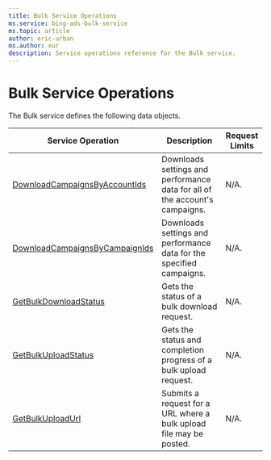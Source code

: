 ```yaml
---
title: Bulk Service Operations
ms.service: bing-ads-bulk-service
ms.topic: article
author: eric-urban
ms.author: eur
description: Service operations reference for the Bulk service.
---
```

# Bulk Service Operations
The Bulk service defines the following data objects.

|Service Operation|Description|Request Limits|
|---|---|---|
|[DownloadCampaignsByAccountIds](downloadcampaignsbyaccountids.md)|Downloads settings and performance data for all of the account's campaigns.|N/A.|
|[DownloadCampaignsByCampaignIds](downloadcampaignsbycampaignids.md)|Downloads settings and performance data for the specified campaigns.|N/A.|
|[GetBulkDownloadStatus](getbulkdownloadstatus.md)|Gets the status of a bulk download request.|N/A.|
|[GetBulkUploadStatus](getbulkuploadstatus.md)|Gets the status and completion progress of a bulk upload request.|N/A.|
|[GetBulkUploadUrl](getbulkuploadurl.md)|Submits a request for a URL where a bulk upload file may be posted.|N/A.|
